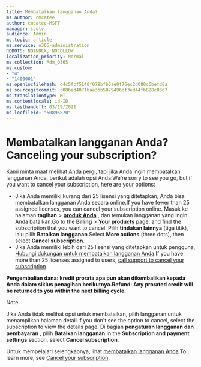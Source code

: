 ```yaml
---
title: Membatalkan langganan Anda?
ms.author: cmcatee
author: cmcatee-MSFT
manager: scotv
audience: Admin
ms.topic: article
ms.service: o365-administration
ROBOTS: NOINDEX, NOFOLLOW
localization_priority: Normal
ms.collection: Adm_O365
ms.custom:
- "4"
- "1400001"
ms.openlocfilehash: d4c5fcf5140f079bfb6ae0f76ec2d080c6befd0a
ms.sourcegitcommit: c08bed4071baa3bb5879496df3ed44fb828c8367
ms.translationtype: MT
ms.contentlocale: id-ID
ms.lasthandoff: 03/19/2021
ms.locfileid: "50896870"
---
```

# <a name="canceling-your-subscription"></a><span data-ttu-id="db0ba-102">Membatalkan langganan Anda?</span><span class="sxs-lookup"><span data-stu-id="db0ba-102">Canceling your subscription?</span></span>

<span data-ttu-id="db0ba-103">Kami minta maaf melihat Anda pergi, tapi jika Anda ingin membatalkan langganan Anda, berikut adalah opsi Anda:</span><span class="sxs-lookup"><span data-stu-id="db0ba-103">We're sorry to see you go, but if you want to cancel your subscription, here are your options:</span></span>
  
- <span data-ttu-id="db0ba-104">Jika Anda memiliki kurang dari 25 lisensi yang ditetapkan, Anda bisa membatalkan langganan Anda secara online.</span><span class="sxs-lookup"><span data-stu-id="db0ba-104">If you have fewer than 25 assigned licenses, you can cancel your subscription online.</span></span> <span data-ttu-id="db0ba-105">Masuk ke halaman **tagihan** \> **[produk Anda](https://go.microsoft.com/fwlink/p/?linkid=842054)** , dan temukan langganan yang ingin Anda batalkan.</span><span class="sxs-lookup"><span data-stu-id="db0ba-105">Go to the **Billing** \> **[Your products](https://go.microsoft.com/fwlink/p/?linkid=842054)** page, and find the subscription that you want to cancel.</span></span> <span data-ttu-id="db0ba-106">Pilih **tindakan lainnya** (tiga titik), lalu pilih **Batalkan langganan**.</span><span class="sxs-lookup"><span data-stu-id="db0ba-106">Select **More actions** (three dots), then select **Cancel subscription**.</span></span>
- <span data-ttu-id="db0ba-107">Jika Anda memiliki lebih dari 25 lisensi yang ditetapkan untuk pengguna, [Hubungi dukungan untuk membatalkan langganan Anda](https://docs.microsoft.com/microsoft-365/admin/contact-support-for-business-products?view=o365-worldwide).</span><span class="sxs-lookup"><span data-stu-id="db0ba-107">If you have more than 25 licenses assigned to users, [call support to cancel your subscription](https://docs.microsoft.com/microsoft-365/admin/contact-support-for-business-products?view=o365-worldwide).</span></span>
  
<span data-ttu-id="db0ba-108">**Pengembalian dana: kredit prorata apa pun akan dikembalikan kepada Anda dalam siklus penagihan berikutnya.**</span><span class="sxs-lookup"><span data-stu-id="db0ba-108">**Refund: Any prorated credit will be returned to you within the next billing cycle.**</span></span>

> [!NOTE]
> <span data-ttu-id="db0ba-109">Jika Anda tidak melihat opsi untuk membatalkan, pilih langganan untuk menampilkan halaman detail.</span><span class="sxs-lookup"><span data-stu-id="db0ba-109">If you don't see the option to cancel, select the subscription to view the details page.</span></span> <span data-ttu-id="db0ba-110">Di bagian **pengaturan langganan dan pembayaran** , pilih **Batalkan langganan**.</span><span class="sxs-lookup"><span data-stu-id="db0ba-110">In the **Subscription and payment settings** section, select **Cancel subscription**.</span></span>

<span data-ttu-id="db0ba-111">Untuk mempelajari selengkapnya, lihat [membatalkan langganan Anda](https://docs.microsoft.com/microsoft-365/commerce/subscriptions/cancel-your-subscription).</span><span class="sxs-lookup"><span data-stu-id="db0ba-111">To learn more, see [Cancel your subscription](https://docs.microsoft.com/microsoft-365/commerce/subscriptions/cancel-your-subscription).</span></span>
